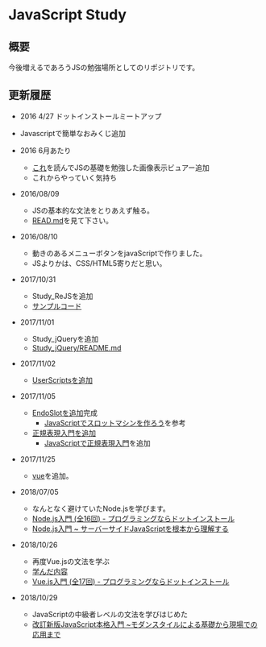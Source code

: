 
# JavaScript Study

## 概要
今後増えるであろうJSの勉強場所としてのリポジトリです。

## 更新履歴

- 2016 4/27 ドットインストールミートアップ
 - Javascriptで簡単なおみくじ追加

- 2016 6月あたり
  - [これ](https://www.amazon.co.jp/dp/4062578506/ref=pd_lpo_sbs_dp_ss_3?pf_rd_p=187205609&pf_rd_s=lpo-top-stripe&pf_rd_t=201&pf_rd_i=4274946614&pf_rd_m=AN1VRQENFRJN5&pf_rd_r=S742FGN5GJMJ5DR8FW76)を読んでJSの基礎を勉強した画像表示ビュアー追加
  - これからやっていく気持ち

- 2016/08/09
  - JSの基本的な文法をとりあえず触る。
  - [READ.md](https://github.com/Fendo181/js_repos/tree/master/bacic)を見て下さい。

- 2016/08/10
  - 動きのあるメニューボタンをjavaScriptで作りました。
  - JSよりかは、CSS/HTML5寄りだと思い。

- 2017/10/31
  - Study_ReJSを追加
  - [サンプルコード](https://github.com/Fendo181/JavaScript_repos/tree/master/Study_ReJS)

- 2017/11/01
  - Study_jQueryを追加
  - [Study_jQuery/README.md](https://github.com/Fendo181/js_repos/tree/master/bacic/jQuery/basic)

- 2017/11/02
  - [UserScriptsを追加](https://github.com/Fendo181/js_repos/tree/master/UserScripts)

- 2017/11/05
  - [EndoSlotを追加](https://github.com/Fendo181/js_repos/tree/master/app/slot)完成
    - [JavaScriptでスロットマシンを作ろう](https://dotinstall.com/lessons/slot_js_v4)を参考
  - [正規表現入門を追加](https://github.com/Fendo181/js_repos/tree/master/bacic/RegExp)
    - [JavaScriptで正規表現入門](https://dotinstall.com/lessons/basic_regexp)を追加

- 2017/11/25
  - [vue](https://github.com/Fendo181/js_repos/tree/master/vue)を追加。

- 2018/07/05
  - なんとなく避けていたNode.jsを学びます。
  - [Node.js入門 (全16回) - プログラミングならドットインストール](https://dotinstall.com/lessons/basic_nodejs)
  - [Node.js入門 ~ サーバーサイドJavaScriptを根本から理解する](https://nakanoh.net/article/node-entry-book)

- 2018/10/26
  - 再度Vue.jsの文法を学ぶ
  - [学んだ内容](https://github.com/Fendo181/js_repos/tree/master/vue/basic_v_2.5.13)
  - [Vue.js入門 (全17回) - プログラミングならドットインストール](https://dotinstall.com/lessons/basic_vuejs_v2)

- 2018/10/29
  - JavaScriptの中級者レベルの文法を学びはじめた
  - [改訂新版JavaScript本格入門 ~モダンスタイルによる基礎から現場での応用まで](https://gihyo.jp/book/2016/978-4-7741-8411-1)

